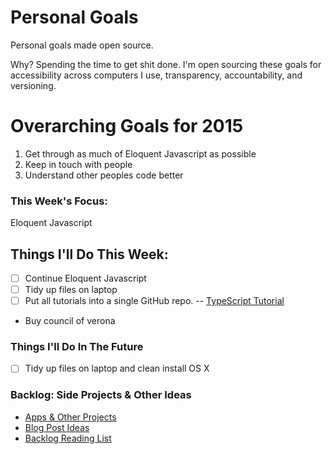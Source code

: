   Personal Goals
==============

Personal goals made open source.

Why? Spending the time to get shit done. I'm open sourcing these goals for accessibility across computers I use, transparency, accountability, and versioning.

# Overarching Goals for 2015
1. Get through as much of Eloquent Javascript as possible
2. Keep in touch with people
3. Understand other peoples code better

### This Week's Focus:
Eloquent Javascript

## Things I'll Do This Week:
- [ ] Continue Eloquent Javascript
- [ ] Tidy up files on laptop
- [ ] Put all tutorials into a single GitHub repo.
-- [TypeScript Tutorial](http://www.typescriptlang.org/Tutorial)
- Buy council of verona

### Things I'll Do In The Future
- [ ] Tidy up files on laptop and clean install OS X

### Backlog: Side Projects & Other Ideas
- [Apps & Other Projects](https://github.com/sam-git/personal-goals/blob/master/ideas-and-misc/app-ideas.md)
- [Blog Post Ideas](https://github.com/sam-git/personal-goals/blob/master/ideas-and-misc/blog-ideas.md)
- [Backlog Reading List](https://github.com/sam-git/personal-goals/tree/master/content-list)
